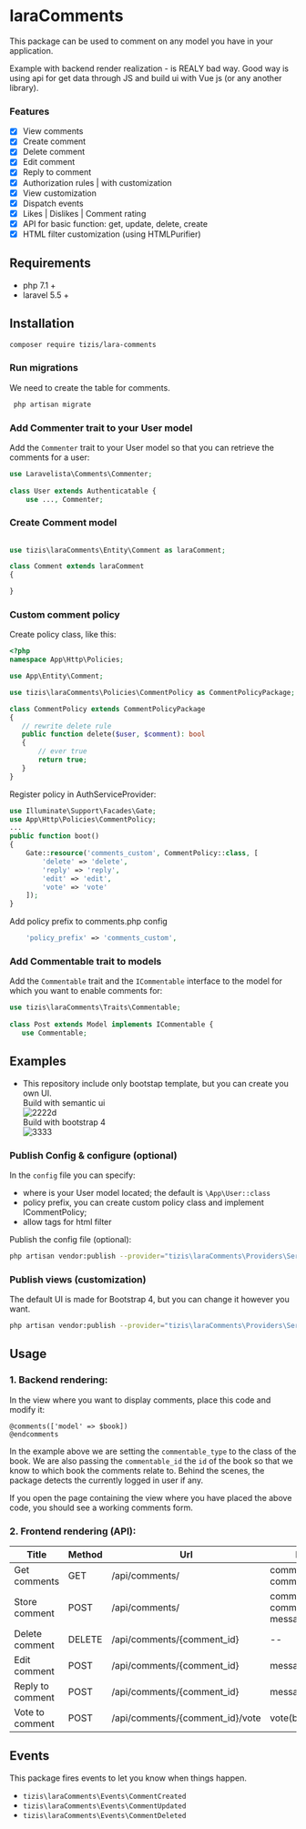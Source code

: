   
    
# laraComments        
 This package can be used to comment on any model you have in your application.        
            
Example with backend render realization - is REALY bad way. Good way is using api for get data through JS and build ui with Vue js (or any another library).       
        
### Features 
- [x] View comments        
- [x] Create comment        
- [x] Delete comment        
- [x] Edit comment        
- [x] Reply to comment        
- [x] Authorization rules | with customization      
- [x] View customization        
- [x] Dispatch events   
- [x] Likes | Dislikes | Comment rating       
- [x] API for basic function: get, update, delete, create      
- [x] HTML filter customization (using HTMLPurifier)      
        
## Requirements 
- php 7.1 + 
- laravel 5.5 +      

## Installation 
```bash 
composer require tizis/lara-comments 
```   

### Run migrations        
 We need to create the table for comments.        
        
```bash  
 php artisan migrate 
 ``` 
 ### Add Commenter trait to your User model        
 Add the `Commenter` trait to your User model so that you can retrieve the comments for a user:        
        
```php 
use Laravelista\Comments\Commenter;  
     
class User extends Authenticatable {   
	use ..., Commenter;   
 ``` 
  ### Create Comment model 
  

 ```php 
  
 use tizis\laraComments\Entity\Comment as laraComment;
 
 class Comment extends laraComment
 {
 
 }
 ``` 
### Custom comment policy
Create policy class, like this:
 ```php 
<?php
namespace App\Http\Policies;

use App\Entity\Comment;

use tizis\laraComments\Policies\CommentPolicy as CommentPolicyPackage;

class CommentPolicy extends CommentPolicyPackage
{
    // rewrite delete rule
    public function delete($user, $comment): bool
    {
        // ever true
        return true;
    }
}
   ```
   Register policy in AuthServiceProvider:
```php 
use Illuminate\Support\Facades\Gate;
use App\Http\Policies\CommentPolicy;
...
public function boot()
{
    Gate::resource('comments_custom', CommentPolicy::class, [
        'delete' => 'delete',
        'reply' => 'reply',
        'edit' => 'edit',
        'vote' => 'vote'
    ]);
}
```
Add policy prefix to comments.php config
```php
    'policy_prefix' => 'comments_custom',
```

 ### Add Commentable trait to models        
 Add the `Commentable` trait and the `ICommentable` interface to the model for which you want to enable comments for:        
  
 ```php use tizis\laraComments\Contracts\ICommentable;   
 use tizis\laraComments\Traits\Commentable;     
      
 class Post extends Model implements ICommentable {        
    use Commentable;        
 ```        
 ## Examples    
* This repository include only bootstap template, but you can create you own UI.    
Build with semantic ui    
![2222d](https://user-images.githubusercontent.com/16865573/48430226-0124c680-e799-11e8-9341-daac331236b2.png)      
Build with bootstrap 4    
![3333](https://user-images.githubusercontent.com/16865573/48430227-0124c680-e799-11e8-8cdb-8dd042155550.png)      
      
 ### Publish Config & configure (optional)        
 In the `config` file you can specify:        
        
- where is your User model located; the default is `\App\User::class` 
- policy prefix, you can create custom policy class and implement ICommentPolicy;        
- allow tags for html filter      
        
Publish the config file (optional):        
        
```bash 
php artisan vendor:publish --provider="tizis\laraComments\Providers\ServiceProvider" --tag=config 
```        
 ### Publish views (customization)        
 The default UI is made for Bootstrap 4, but you can change it however you want.        
        
```bash 
php artisan vendor:publish --provider="tizis\laraComments\Providers\ServiceProvider" --tag=views 
```        
 ## Usage 

### 1. Backend rendering:  
  In the view where you want to display comments, place this code and modify it:        
        
``` 
@comments(['model' => $book])  
@endcomments   
``` 
In the example above we are setting the `commentable_type` to the class of the book. We are also passing the `commentable_id` the `id` of the book so that we know to which book the comments relate to. Behind the scenes, the package detects the currently logged in user if any.        
        
If you open the page containing the view where you have placed the above code, you should see a working comments form.        
        

 
### 2. Frontend rendering (API):  

|Title| Method |  Url | Params| Route name |
|--|--|--| -- | --|
|Get comments|GET |  /api/comments/ | commentable_type, commentable_id|  route('comments.get') |
|Store comment| POST | /api/comments/ | commentable_type, commentable_id, message |route('comments.store') | 
|Delete comment|DELETE|/api/comments/{comment_id}| -- | route('comments.delete', $comment_id)  |
|Edit comment|POST|/api/comments/{comment_id}| message|  route('comments.update', $comment_id)
|Reply to comment|POST|/api/comments/{comment_id}| message | route('comments.reply', $comment_id)
|Vote to comment|POST|/api/comments/{comment_id}/vote| vote(bool) | route('comments.vote', $comment_id)


 ## Events        
 This package fires events to let you know when things happen.        
        
- `tizis\laraComments\Events\CommentCreated` 
- `tizis\laraComments\Events\CommentUpdated` 
- `tizis\laraComments\Events\CommentDeleted`